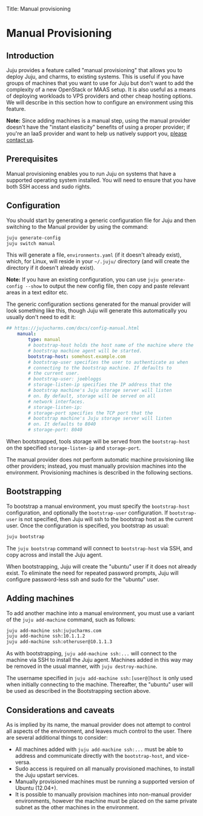 Title: Manual provisioning  

# Manual Provisioning

## Introduction

Juju provides a feature called "manual provisioning" that allows you to deploy
Juju, and charms, to existing systems. This is useful if you have groups of
machines that you want to use for Juju but don't want to add the complexity of
a new OpenStack or MAAS setup. It is also useful as a means of deploying
workloads to VPS providers and other cheap hosting options. We will describe in
this section how to configure an environment using this feature.

**Note:** Since adding machines is a manual step, using the manual provider doesn't
have the "instant elasticity" benefits of using a proper provider; if you're
an IaaS provider and want to help us natively support you,
[please contact us](https://jujucharms.com/community).

## Prerequisites

Manual provisioning enables you to run Juju on systems that have a supported
operating system installed. You will need to ensure that you have both SSH
access and sudo rights.

## Configuration

You should start by generating a generic configuration file for Juju and then
switching to the Manual provider by using the command:

```bash
juju generate-config
juju switch manual
```

This will generate a file, `environments.yaml` (if it doesn't already exist),
which, for Linux, will reside in your `~/.juju/` directory (and will create the
directory if it doesn't already exist).

**Note:** If you have an existing configuration, you can use
`juju generate-config --show` to output the new config file, then copy and paste
relevant areas in a text editor etc.

The generic configuration sections generated for the manual provider will look
something like this, though Juju will generate this automatically you usually
don't need to edit it:

```yaml
## https://jujucharms.com/docs/config-manual.html
    manual:
        type: manual
        # bootstrap-host holds the host name of the machine where the
        # bootstrap machine agent will be started.
        bootstrap-host: somehost.example.com
        # bootstrap-user specifies the user to authenticate as when
        # connecting to the bootstrap machine. If defaults to
        # the current user.
        # bootstrap-user: joebloggs
        # storage-listen-ip specifies the IP address that the
        # bootstrap machine's Juju storage server will listen
        # on. By default, storage will be served on all
        # network interfaces.
        # storage-listen-ip:
        # storage-port specifies the TCP port that the
        # bootstrap machine's Juju storage server will listen
        # on. It defaults to 8040
        # storage-port: 8040
```

When bootstrapped, tools storage will be served from the `bootstrap-host` on the
specified `storage-listen-ip` and `storage-port`.

The manual provider does not perform automatic machine provisioning like other
providers; instead, you must manually provision machines into the environment.
Provisioning machines is described in the following sections.


## Bootstrapping

To bootstrap a manual environment, you must specify the `bootstrap-host`
configuration, and optionally the `bootstrap-user` configuration. If
`bootstrap-user` is not specified, then Juju will ssh to the bootstrap host as
the current user. Once the configuration is specified, you bootstrap as usual:

```bash
juju bootstrap
```

The `juju bootstrap` command will connect to `bootstrap-host` via SSH, and copy
across and install the Juju agent.

When bootstrapping, Juju will create the "ubuntu" user if it does not already
exist. To eliminate the need for repeated password prompts, Juju will configure
password-less ssh and sudo for the "ubuntu" user.


## Adding machines

To add another machine into a manual environment, you must use a variant of the
`juju add-machine` command, such as follows:

```bash
juju add-machine ssh:jujucharms.com
juju add-machine ssh:10.1.1.2
juju add-machine ssh:otheruser@10.1.1.3
```

As with bootstrapping, `juju add-machine ssh:...` will connect to the machine
via SSH to install the Juju agent. Machines added in this way may be removed in
the usual manner, with `juju destroy-machine`.

The username specified in `juju add-machine ssh:[user@]host` is only used when
initially connecting to the machine. Thereafter, the "ubuntu" user will be used
as described in the Bootstrapping section above.


## Considerations and caveats

As is implied by its name, the manual provider does not attempt to control all
aspects of the environment, and leaves much control to the user. There are several
additional things to consider:

- All machines added with `juju add-machine ssh:...` must be able to address
  and communicate directly with the `bootstrap-host`, and vice-versa.
- Sudo access is required on all manually provisioned machines, to install the
  Juju upstart services.
- Manually provisioned machines must be running a supported version of Ubuntu
  (12.04+).
- It is possible to manually provision machines into non-manual provider
  environments, however the machine must be placed on the same private subnet
  as the other machines in the environment.
